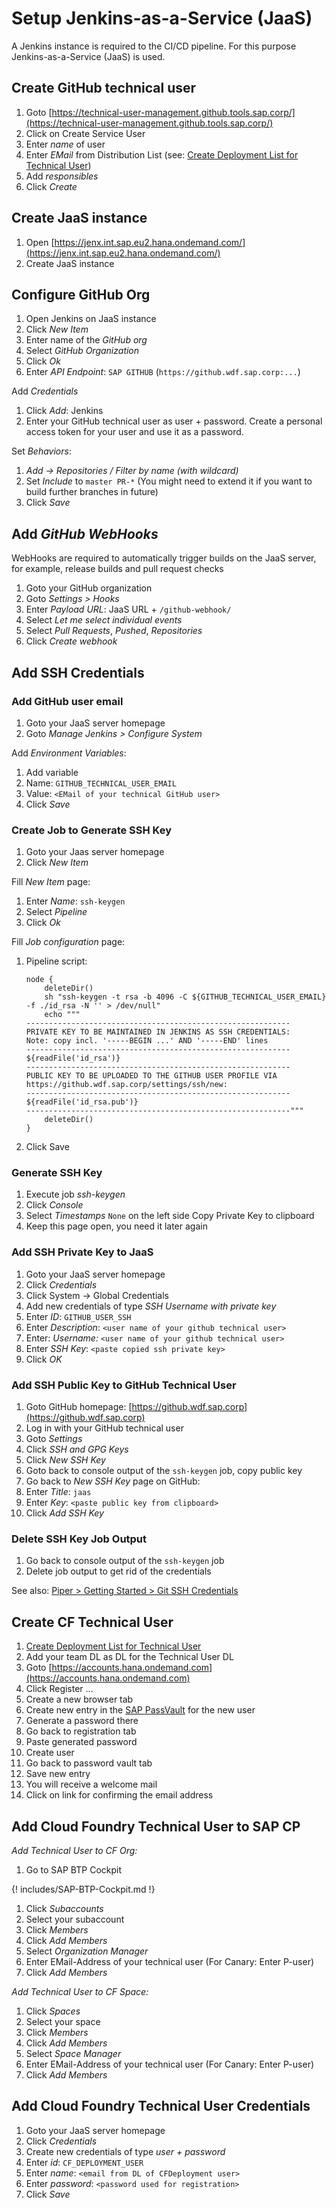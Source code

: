 # Setup Jenkins-as-a-Service (JaaS)

A Jenkins instance is required to the CI/CD pipeline. For this purpose Jenkins-as-a-Service (JaaS) is used.

## Create GitHub technical user

1. Goto [https://technical-user-management.github.tools.sap.corp/](https://technical-user-management.github.tools.sap.corp/)
1. Click on Create Service User
1. Enter *name* of user
1. Enter *EMail* from Distribution List (see: [Create Deployment List for Technical User](../howtos/Create_DL_for_Technical_Users))
1. Add *responsibles*
1. Click *Create*

## Create JaaS instance

1. Open [https://jenx.int.sap.eu2.hana.ondemand.com/](https://jenx.int.sap.eu2.hana.ondemand.com/)
1. Create JaaS instance

## Configure GitHub Org

1. Open Jenkins on JaaS instance
1. Click *New Item*
1. Enter name of the *GitHub org*
1. Select *GitHub Organization*
1. Click *Ok*
1. Enter *API Endpoint*: `SAP GITHUB` (`https://github.wdf.sap.corp:...`)

Add *Credentials*

1. Click *Add*: Jenkins
1. Enter your GitHub technical user as user + password. Create a personal access token for your user and use it as a password.

Set *Behaviors*:

1. *Add → Repositories / Filter by name (with wildcard)*
1. Set *Include* to `master PR-*` (You might need to extend it if you want to build further branches in future)
1. Click *Save*

## Add *GitHub WebHooks*

WebHooks are required to automatically trigger builds on the JaaS server, for example, release builds and pull request checks

1. Goto your GitHub organization
1. Goto *Settings > Hooks*
1. Enter *Payload URL*: JaaS URL + `/github-webhook/`
1. Select *Let me select individual events*
1. Select *Pull Requests*, *Pushed*, *Repositories*
1. Click *Create webhook*

## Add SSH Credentials

### Add GitHub user email

1. Goto your JaaS server homepage
1. Goto *Manage Jenkins > Configure System*

Add *Environment Variables*:

1. Add variable
1. Name: `GITHUB_TECHNICAL_USER_EMAIL`
1. Value: `<EMail of your technical GitHub user>`
1. Click *Save*

### Create Job to Generate SSH Key

1. Goto your Jaas server homepage
1. Click *New Item*

Fill *New Item* page:

1. Enter *Name*: `ssh-keygen`
1. Select *Pipeline*
1. Click *Ok*

Fill *Job configuration* page:

1. Pipeline script:

    ```
    node {
        deleteDir()
        sh "ssh-keygen -t rsa -b 4096 -C ${GITHUB_TECHNICAL_USER_EMAIL} -f ./id_rsa -N '' > /dev/null"
        echo """
    -----------------------------------------------------------
    PRIVATE KEY TO BE MAINTAINED IN JENKINS AS SSH CREDENTIALS:
    Note: copy incl. '-----BEGIN ...' AND '-----END' lines
    -----------------------------------------------------------
    ${readFile('id_rsa')}
    -----------------------------------------------------------
    PUBLIC KEY TO BE UPLOADED TO THE GITHUB USER PROFILE VIA
    https://github.wdf.sap.corp/settings/ssh/new:
    -----------------------------------------------------------
    ${readFile('id_rsa.pub')}
    -----------------------------------------------------------"""
        deleteDir()
    }
    ```

1. Click Save

### Generate SSH Key

1. Execute job *ssh-keygen*
1. Click *Console*
1. Select *Timestamps* `None` on the left side
Copy Private Key to clipboard
1. Keep this page open, you need it later again

### Add SSH Private Key to JaaS

1. Goto your JaaS server homepage
1. Click *Credentials*
1. Click System -> Global Credentials
1. Add new credentials of type *SSH Username with private key*
1. Enter *ID*: `GITHUB_USER_SSH`
1. Enter *Description*: `<user name of your github technical user>`
1. Enter: *Username:* `<user name of your github technical user>`
1. Enter *SSH Key*: `<paste copied ssh private key>`
1. Click *OK*

### Add SSH Public Key to GitHub Technical User

1. Goto GitHub homepage: [https://github.wdf.sap.corp](https://github.wdf.sap.corp)
1. Log in with your GitHub technical user
1. Goto *Settings*
1. Click *SSH and GPG Keys*
1. Click *New SSH Key*
1. Goto back to console output of the `ssh-keygen` job, copy public key
1. Go back to *New SSH Key* page on GitHub:
1. Enter *Title*: `jaas`
1. Enter *Key*: `<paste public key from clipboard>`
1. Click *Add SSH Key*

### Delete SSH Key Job Output

1. Go back to console output of the `ssh-keygen` job
1. Delete job output to get rid of the credentials

See also: [Piper > Getting Started > Git SSH Credentials](https://github.wdf.sap.corp/pages/ContinuousDelivery/piper-doc/getting_started/#git-ssh-credentials)

## Create CF Technical User

1. [Create Deployment List for Technical User](../howtos/Create_DL_for_Technical_Users)
1. Add your team DL as DL for the Technical User DL
1. Goto [https://accounts.hana.ondemand.com](https://accounts.hana.ondemand.com)
1. Click Register ...
1. Create a new browser tab
1. Create new entry in the [SAP PassVault](SAP_PassVault.md) for the new user
1. Generate a password there
1. Go back to registration tab
1. Paste generated password
1. Create user
1. Go back to password vault tab
1. Save new entry
1. You will receive a welcome mail
1. Click on link for confirming the email address

## Add Cloud Foundry Technical User to SAP CP

*Add Technical User to CF Org:*

1. Go to SAP BTP Cockpit

{! includes/SAP-BTP-Cockpit.md !}

1. Click *Subaccounts*
1. Select your subaccount
1. Click *Members*
1. Click *Add Members*
1. Select *Organization Manager*
1. Enter EMail-Address of your technical user (For Canary: Enter P-user)
1. Click *Add Members*

*Add Technical User to CF Space:*

1. Click *Spaces*
1. Select your space
1. Click *Members*
1. Click *Add Members*
1. Select *Space Manager*
1. Enter EMail-Address of your technical user (For Canary: Enter P-user)
1. Click *Add Members*

## Add Cloud Foundry Technical User Credentials

1. Goto your JaaS server homepage
1. Click *Credentials*
1. Create new credentials of type *user + password*
1. Enter *id*: `CF_DEPLOYMENT_USER`
1. Enter *name*: `<email from DL of CFDeployment user>`
1. Enter *password*: `<password used for registration>`
1. Click *Save*


